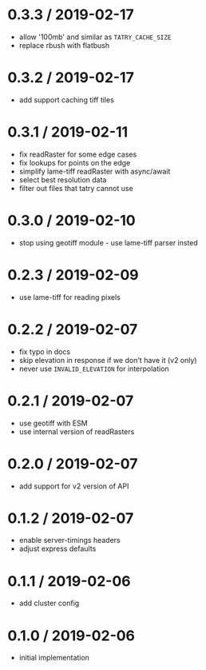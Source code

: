 
0.3.3 / 2019-02-17
==================

 * allow '100mb' and similar as `TATRY_CACHE_SIZE`
 * replace rbush with flatbush

0.3.2 / 2019-02-17
==================

 * add support caching tiff tiles

0.3.1 / 2019-02-11
==================

 * fix readRaster for some edge cases
 * fix lookups for points on the edge
 * simplify lame-tiff readRaster with async/await
 * select best resolution data
 * filter out files that tatry cannot use

0.3.0 / 2019-02-10
==================

 * stop using geotiff module - use lame-tiff parser insted

0.2.3 / 2019-02-09
==================

 * use lame-tiff for reading pixels

0.2.2 / 2019-02-07
==================

 * fix typo in docs
 * skip elevation in response if we don't have it (v2 only)
 * never use `INVALID_ELEVATION` for interpolation

0.2.1 / 2019-02-07
==================

 * use geotiff with ESM
 * use internal version of readRasters

0.2.0 / 2019-02-07
==================

 * add support for v2 version of API

0.1.2 / 2019-02-07
==================

 * enable server-timings headers
 * adjust express defaults

0.1.1 / 2019-02-06
==================

 * add cluster config

0.1.0 / 2019-02-06
==================

 * initial implementation
